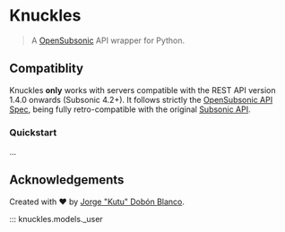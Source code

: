 # Knuckles
> A [OpenSubsonic](https://opensubsonic.netlify.app/) API wrapper for Python.

## Compatiblity
Knuckles **only** works with servers compatible with the REST API version 1.4.0 onwards (Subsonic 4.2+).
It follows strictly the [OpenSubsonic API Spec](https://opensubsonic.netlify.app/docs/opensubsonic-api/), being fully retro-compatible with the original [Subsonic API](https://subsonic.org/pages/api.jsp).

### Quickstart
...

## Acknowledgements
Created with :heart: by [Jorge "Kutu" Dobón Blanco](https://dobon.dev).

::: knuckles.models._user
